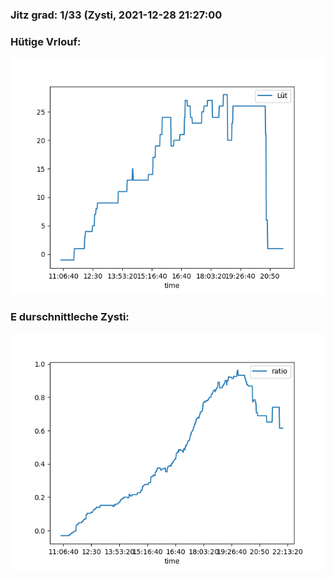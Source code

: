 ### Jitz grad: 1/33 (Zysti, 2021-12-28 21:27:00

### Hütige Vrlouf:
![Graph](Today.png)

### E durschnittleche Zysti:
![Graph](Zysti.png)
